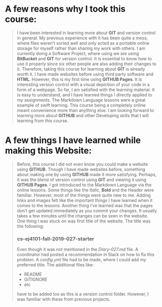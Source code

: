 # A few reasons why I took this course:

>I have been interested in learning more about **GIT** and version control in general. My previous experience with it has been quite a mess; where files weren’t sorted well and only acted as a portable online storage for myself rather than sharing my work with others. I am currently doing a Software Project, where using we are using **BitBucket** and **GIT** for version control. It is essential to know how to use it properly since six other people are also adding their changes to it. Therefore, taking this course for learning about **GIT** is already worth it.  I have made websites before using third party software and **HTML**. However, this is my first time using **GITHUB Pages**. It is interesting version control with a visual depiction of your code in a form of a webpage. So far, I am satisfied with the learning material. It is easy to understand, and I have learned things I directly applied to my assignments. The Markdown Language lessons were a great example of swift learning. This course being a completely online meant convenience more than anything else. I am looking forward to learning more about **GITHUB** and other Developing skills that I will learning from this course.

# A few things I have learned while making this Website:

>Before, this course I did not even know you could make a website using **GITHUB**. Though I have made websites before, something about making one by using **GITHUB** made it more satisfying. Perhaps, it was the blend of version control using **GIT** and viewing it using **GITHUB Pages**. I got introduced to the Markdown Language via the online lessons. Some things like the _Italic_, **Bold** and the Header were familiar. However, most of the things were quite new to me. Adding links and images felt like the important things I have learned when it comes to the lessons. Another thing I’ve learned was that the pages don’t get updated immediately as you commit your changes. It usually takes a few minutes until the changes can be seen in the website. One thing I was stuck on was first title of the website. The title was the following:
>
>### cs-ej4101-fall-2019-027-starter
>
>Even though it was not mentioned in the _Diary-027.md_ file. A coordinator had posted a recommendation in Slack on how to fix this problem. A _config.yml_ file had to be made, where I could add my preferred title. The additional files like:
>
>* README
>* GITIGNORE
>* etc
>
>have to be added too as this is a version control folder. However, I was familiar with these from previous projects.
